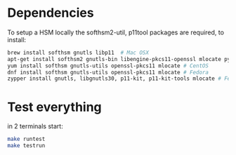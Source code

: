 
# Dependencies
To setup a HSM locally the softhsm2-util, p11tool packages are required, to install:
```bash
brew install softhsm gnutls libp11  # Mac OSX
apt-get install softhsm2 gnutls-bin libengine-pkcs11-openssl mlocate python3-dev gcc-x86-64-linux-gnu # Debian, Ubuntu, etc.
yum install softhsm gnutls-utils openssl-pkcs11 mlocate # CentOS
dnf install softhsm gnutls-utils openssl-pkcs11 mlocate # Fedora
zypper install gnutls, libgnutls30, p11-kit, p11-kit-tools mlocate # Fedora
```


# Test everything
in 2 terminals start:
```bash 
make runtest
make testrun
```
